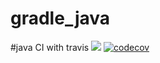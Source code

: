 # gradle_java
#java CI with travis
![](https://travis-ci.org/shuwenli/gradle_java.svg?branch=master)
[![codecov](https://codecov.io/gh/shuwenli/gradle_java/branch/master/graph/badge.svg)](https://codecov.io/gh/shuwenli/gradle_java)
